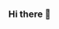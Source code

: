 ### Hi there 👋

<!--
**dmytrodollar/dmytrodollar** is a ✨ _special_ ✨ repository because its `README.md` (this file) appears on your GitHub profile.

Here are some ideas to get you started:

- 🔭 I’m currently working on web, mobiel applications development
- 🌱 I’m currently learning golang and java programming languages and technologies related to
- 👯 I’m looking to collaborate on several applications (web/mobile)
- 🤔 I’m looking for help with getting jobs
- 💬 Ask me about your problems
-->
